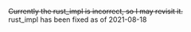 ~~Currently the rust\_impl is incorrect, so I may revisit it.~~  
rust_impl has been fixed as of 2021-08-18